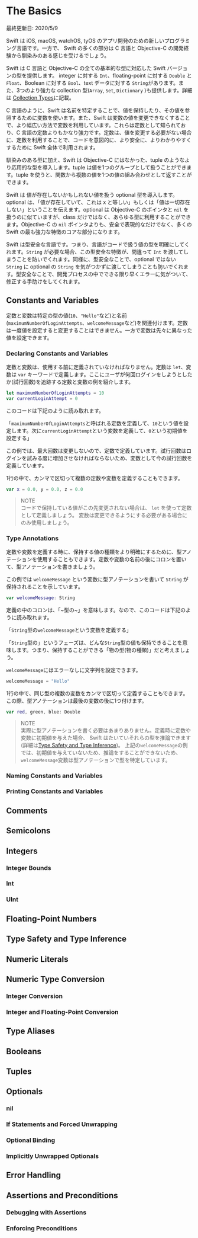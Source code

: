 # The Basics

最終更新日: 2020/5/9

Swift は iOS, macOS, watchOS, tyOS のアプリ開発のための新しいプログラミング言語です。一方で、 Swift の多くの部分は C 言語と Objective-C の開発経験から馴染みのある感じを受けるでしょう。

Swift は C 言語と Objective-C の全ての基本的な型に対応した Swift バージョンの型を提供します。 integer に対する `Int`、floating-point に対する `Double` と `Float`、Boolean に対する `Bool`、text データに対する `String`があります。また、3つのより強力な collection 型(`Array`, `Set`, `Dictionary` )も提供します。詳細は [Collection Types](./language-guide/../collection-types.md)に記載。

C 言語のように、Swift は名前を特定することで、値を保持したり、その値を参照するために変数を使います。また、Swift は変数の値を変更できなくすることで、より幅広い方法で変数を利用しています。これらは定数として知られており、C 言語の定数よりもかなり強力です。定数は、値を変更する必要がない場合に、定数を利用することで、コードを意図的に、より安全に、よりわかりやすくするために Swift 全体で利用されます。

馴染みのある型に加え、Swift は Objective-C にはなかった、tuple のようなより応用的な型を導入します。tuple は値を1つのグループとして扱うことができます。tuple を使うと、関数から複数の値を1つの値の組み合わせとして返すことができます。

Swift は 値が存在しないかもしれない値を扱う optional 型を導入します。optional は、「値が存在していて、これは x と等しい」もしくは「値は一切存在しない」ということを伝えます。optional は Objective-C のポインタと `nil` を扱うのに似ていますが、class だけではなく、あらゆる型に利用することができます。Objective-C の `nil` ポインタよりも、安全で表現的なだけでなく、多くの Swift の最も強力な特徴のコアな部分になります。

Swift は型安全な言語です。つまり、言語がコードで扱う値の型を明確にしてくれます。`String` が必要な場合、この型安全な特徴が、間違って `Int` を渡してしまうことを防いでくれます。同様に、型安全なことで、optional ではない `String` に optional の `String` を気がつかずに渡してしまうことも防いでくれます。型安全なことで、開発プロセスの中でできる限り早くエラーに気がついて、修正する手助けをしてくれます。

## Constants and Variables

定数と変数は特定の型の値(`10`、`"Hello"`など)と名前(`maximumNumberOfLoginAttempts`、`welcomeMessage`など)を関連付けます。定数は一度値を設定すると変更することはできません。一方で変数は先々に異なった値を設定できます。

### Declaring Constants and Variables

定数と変数は、使用する前に定義されていなければなりません。定数は `let`、変数は `var` キーワードで定義します。ここにユーザが何回ログインをしようとしたか(試行回数)を追跡する定数と変数の例を紹介します。

```swift
let maximumNumberOfLoginAttempts = 10
var currentLoginAttempt = 0
```

このコードは下記のように読み取れます。

「`maximumNumberOfLoginAttempts`と呼ばれる定数を定義して、`10`という値を設定します。次に`currentLoginAttempt`という変数を定義して、`0`という初期値を設定する」

この例では、最大回数は変更しないので、定数で定義しています。試行回数はログインを試みる度に増加させなければならないため、変数として今の試行回数を定義しています。

1行の中で、カンマで区切って複数の定数や変数を定義することもできます。

```swift
var x = 0.0, y = 0.0, z = 0.0
```

> NOTE  
> コードで保持している値がこの先変更されない場合は、 `let` を使って定数として定義しましょう。
> 変数は変更できるようにする必要がある場合にのみ使用しましょう。

### Type Annotations

定数や変数を定義する時に、保持する値の種類をより明確にするために、型アノテーションを使用することもできます。定数や変数の名前の後にコロンを置いて、型アノテーションを書きましょう。

この例では `welcomeMessage` という変数に型アノテーションを書いて `String` が保持されることを示しています。

```swift
var welcomeMessage: String
```

定義の中のコロンは、「~型の~」を意味します。なので、このコードは下記のように読み取れます。

「`String`型の`welcomeMessage`という変数を定義する」

「`String`型の」というフェーズは、どんな`String`型の値も保持できることを意味します。つまり、保持することができる「物の型(物の種類)」だと考えましょう。

`welcomeMessage`にはエラーなしに文字列を設定できます。

```swift
welcomeMessage = "Hello"
```

1行の中で、同じ型の複数の変数をカンマで区切って定義することもできます。この際、型アノテーションは最後の変数の後に1つ付けます。

```swift
var red, green, blue: Double
```

> NOTE  
> 実際に型アノテーションを書く必要はあまりありません。定義時に定数や変数に初期値を与えた場合、 
> Swift はたいていそれらの型を推論できます(詳細は[Type Safety and Type Inference](#type-safety-and-type-inference))。
> 上記の`welcomeMessage`の例では、初期値を与えていないため、推論をすることができないため、`welcomeMessage`変数は型アノテーションで型を特定しています。

### Naming Constants and Variables

### Printing Constants and Variables

## Comments

## Semicolons

## Integers

### Integer Bounds

### Int

### UInt

## Floating-Point Numbers

## Type Safety and Type Inference

## Numeric Literals

## Numeric Type Conversion

### Integer Conversion

### Integer and Floating-Point Conversion

## Type Aliases

## Booleans

## Tuples

## Optionals

### nil

### If Statements and Forced Unwrapping

### Optional Binding

### Implicitly Unwrapped Optionals

## Error Handling

## Assertions and Preconditions

### Debugging with Assertions

### Enforcing Preconditions

